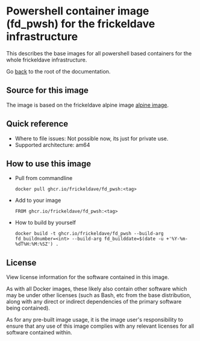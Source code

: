 # Powershell container image (fd_pwsh) for the frickeldave infrastructure

This describes the base images for all powershell based containers for the whole frickeldave infrastructure. 

Go [back](./../README.md) to the root of the documentation. 

## Source for this image

The image is based on the frickeldave alpine image [alpine image](./../alpine/README.md).

## Quick reference

- Where to file issues: Not possible now, its just for private use. 
- Supported architecture: am64

## How to use this image

- Pull from commandline

  ``` docker pull ghcr.io/frickeldave/fd_pwsh:<tag> ```

- Add to your image

  ``` FROM ghcr.io/frickeldave/fd_pwsh:<tag> ```

- How to build by yourself

  ``` docker build -t ghcr.io/frickeldave/fd_pwsh --build-arg fd_buildnumber=<int> --build-arg fd_builddate=$(date -u +'%Y-%m-%dT%H:%M:%SZ') . ```

## License

View license information for the software contained in this image.

As with all Docker images, these likely also contain other software which may be under other licenses (such as Bash, etc from the base distribution, along with any direct or indirect dependencies of the primary software being contained).

As for any pre-built image usage, it is the image user's responsibility to ensure that any use of this image complies with any relevant licenses for all software contained within.